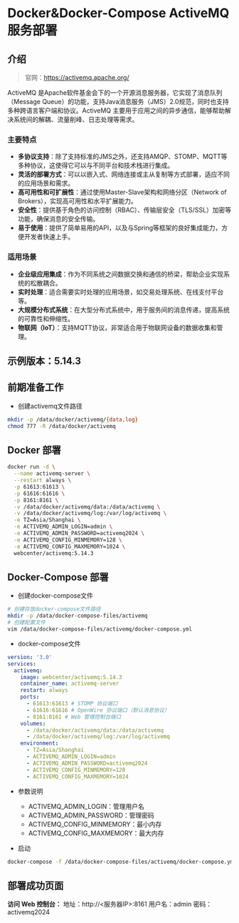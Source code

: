 # Docker&Docker-Compose ActiveMQ 服务部署

## 介绍
> 官网：https://activemq.apache.org/

ActiveMQ 是Apache软件基金会下的一个开源消息服务器，它实现了消息队列（Message Queue）的功能，支持Java消息服务（JMS）2.0规范，同时也支持多种跨语言客户端和协议。ActiveMQ 主要用于应用之间的异步通信，能够帮助解决系统间的解耦、流量削峰、日志处理等需求。

### 主要特点
- **多协议支持**：除了支持标准的JMS之外，还支持AMQP、STOMP、MQTT等多种协议，这使得它可以与不同平台和技术栈进行集成。
- **灵活的部署方式**：可以以嵌入式、网络连接或主从复制等方式部署，适应不同的应用场景和需求。
- **高可用性和可扩展性**：通过使用Master-Slave架构和网络分区（Network of Brokers），实现高可用性和水平扩展能力。
- **安全性**：提供基于角色的访问控制（RBAC）、传输层安全（TLS/SSL）加密等功能，确保消息的安全传输。
- **易于使用**：提供了简单易用的API，以及与Spring等框架的良好集成能力，方便开发者快速上手。

### 适用场景
- **企业级应用集成**：作为不同系统之间数据交换和通信的桥梁，帮助企业实现系统的松散耦合。
- **实时处理**：适合需要实时处理的应用场景，如交易处理系统、在线支付平台等。
- **大规模分布式系统**：在大型分布式系统中，用于服务间的消息传递，提高系统的可靠性和伸缩性。
- **物联网（IoT）**：支持MQTT协议，非常适合用于物联网设备的数据收集和管理。


## 示例版本：5.14.3

## 前期准备工作

- 创建activemq文件路径

```bash
mkdir -p /data/docker/activemq/{data,log}
chmod 777 -R /data/docker/activemq
```

## Docker 部署
```bash
docker run -d \
  --name activemq-server \
  --restart always \
  -p 61613:61613 \
  -p 61616:61616 \
  -p 8161:8161 \
  -v /data/docker/activemq/data:/data/activemq \
  -v /data/docker/activemq/log:/var/log/activemq \
  -e TZ=Asia/Shanghai \
  -e ACTIVEMQ_ADMIN_LOGIN=admin \
  -e ACTIVEMQ_ADMIN_PASSWORD=activemq2024 \
  -e ACTIVEMQ_CONFIG_MINMEMORY=128 \
  -e ACTIVEMQ_CONFIG_MAXMEMORY=1024 \
  webcenter/activemq:5.14.3
```

## Docker-Compose 部署

- 创建docker-compose文件

```bash
# 创建存放docker-compose文件路径
mkdir -p /data/docker-compose-files/activemq
# 创建配置文件
vim /data/docker-compose-files/activemq/docker-compose.yml
```

- docker-compose文件

```yaml
version: '3.0'
services:
  activemq:
    image: webcenter/activemq:5.14.3
    container_name: activemq-server
    restart: always
    ports:
      - 61613:61613 # STOMP 协议端口
      - 61616:61616 # OpenWire 协议端口（默认消息协议）
      - 8161:8161 # Web 管理控制台端口
    volumes:
      - /data/docker/activemq/data:/data/activemq
      - /data/docker/activemq/log:/var/log/activemq
    environment:
      - TZ=Asia/Shanghai
      - ACTIVEMQ_ADMIN_LOGIN=admin
      - ACTIVEMQ_ADMIN_PASSWORD=activemq2024
      - ACTIVEMQ_CONFIG_MINMEMORY=128
      - ACTIVEMQ_CONFIG_MAXMEMORY=1024
```

- 参数说明
    + ACTIVEMQ_ADMIN_LOGIN：管理用户名
    + ACTIVEMQ_ADMIN_PASSWORD：管理密码
    + ACTIVEMQ_CONFIG_MINMEMORY：最小内存
    + ACTIVEMQ_CONFIG_MAXMEMORY：最大内存

- 启动

```bash
docker-compose -f /data/docker-compose-files/activemq/docker-compose.yml  up -d 
```

## 部署成功页面
**访问 Web 控制台：**
地址：http://<服务器IP>:8161
用户名：admin
密码：activemq2024